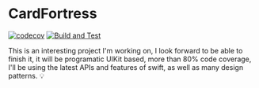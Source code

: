 # CardFortress

[![codecov](https://codecov.io/github/RobertiOS/CardFortress/branch/development/graph/badge.svg?token=Q0NMPMGYAY)](https://codecov.io/github/RobertiOS/CardFortress)
[![Build and Test](https://github.com/RobertiOS/CardFortress/actions/workflows/build.yml/badge.svg?branch=development)](https://github.com/RobertiOS/CardFortress/actions/workflows/build.yml)

This is an interesting project I'm working on, I look forward to be able to finish it, it will be programatic UIKit based, more than 80% code coverage, I'll be using the latest APIs and features of swift, as well as many design patterns. 💡
